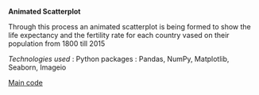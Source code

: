 **Animated Scatterplot**

Through this process an animated scatterplot is being formed to show the life expectancy and the fertility rate for each country vased on their population from 1800 till 2015

*Technologies used* : Python packages : Pandas, NumPy, Matplotlib, Seaborn, Imageio

[Main code](https://github.com/vaggos3625/Portfolio/blob/main/Animated_Scatterplot/Animated_Scatterplot.ipynb)
